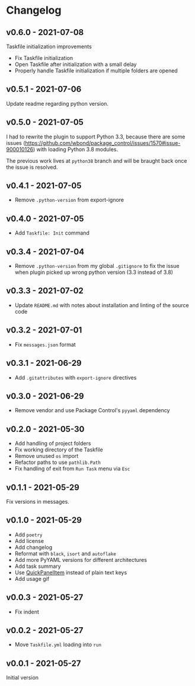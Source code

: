 # Changelog

## v0.6.0 - 2021-07-08

Taskfile initialization improvements

- Fix Taskfile initialization
- Open Taskfile after initialization with a small delay
- Properly handle Taskfile initialization if multiple folders are opened

## v0.5.1 - 2021-07-06

Update readme regarding python version.

## v0.5.0 - 2021-07-05

I had to rewrite the plugin to support Python 3.3, because there are some issues (https://github.com/wbond/package_control/issues/1570#issue-900010126) with loading Python 3.8 modules.

The previous work lives at `python38` branch and will be braught back once the issue is resolved.

## v0.4.1 - 2021-07-05

- Remove `.python-version` from export-ignore

## v0.4.0 - 2021-07-05

- Add `Taskfile: Init` command

## v0.3.4 - 2021-07-04

- Remove `.python-version` from my global `.gitignore` to fix the issue when plugin picked up wrong python version (3.3 instead of 3.8)

## v0.3.3 - 2021-07-02

- Update `README.md` with notes about installation and linting of the source code

## v0.3.2 - 2021-07-01

- Fix `messages.json` format

## v0.3.1 - 2021-06-29

- Add `.gitattributes` with `export-ignore` directives

## v0.3.0 - 2021-06-29

- Remove vendor and use Package Control's `pyyaml` dependency

## v0.2.0 - 2021-05-30

- Add handling of project folders
- Fix working directory of the Taskfile
- Remove unused `os` import
- Refactor paths to use `pathlib.Path`
- Fix handling of exit from `Run Task` menu via `Esc`

## v0.1.1 - 2021-05-29

Fix versions in messages.

## v0.1.0 - 2021-05-29

- Add `poetry`
- Add license
- Add changelog
- Reformat with `black`, `isort` and `autoflake`
- Add more PyYAML versions for different architectures
- Add task summary
- Use [QuickPanelItem](https://www.sublimetext.com/docs/api_reference.html#sublime.QuickPanelItem) instead of plain text keys
- Add usage gif

## v0.0.3 - 2021-05-27

- Fix indent

## v0.0.2 - 2021-05-27

- Move `Taskfile.yml` loading into `run`

## v0.0.1 - 2021-05-27

Initial version
